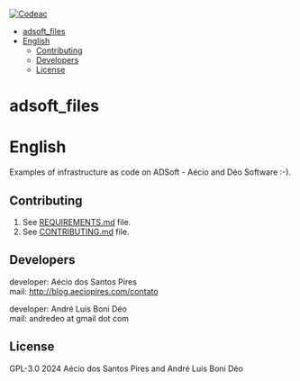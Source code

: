 [![Codeac](https://static.codeac.io/badges/2-229420634.svg "Codeac.io")](https://app.codeac.io/github/aeciopires/adsoft)


<!-- TOC -->

- [adsoft\_files](#adsoft_files)
- [English](#english)
  - [Contributing](#contributing)
  - [Developers](#developers)
  - [License](#license)

<!-- TOC -->

# adsoft_files

# English

Examples of infrastructure as code on ADSoft - Aécio and Déo Software :-).

## Contributing

1. See [REQUIREMENTS.md](REQUIREMENTS.md) file.
2. See [CONTRIBUTING.md](CONTRIBUTING.md) file.

## Developers

developer: Aécio dos Santos Pires<br>
mail: http://blog.aeciopires.com/contato

developer: André Luis Boni Déo<br>
mail: andredeo at gmail dot com

## License

GPL-3.0 2024 Aécio dos Santos Pires and André Luis Boni Déo
